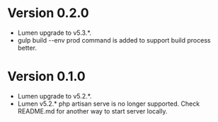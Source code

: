 # Version 0.2.0
- Lumen upgrade to v5.3.*.
- gulp build --env prod command is added to support build process better.

# Version 0.1.0
- Lumen upgrade to v5.2.*.
- Lumen v5.2.* php artisan serve is no longer supported. Check README.md for another way to start server locally.
